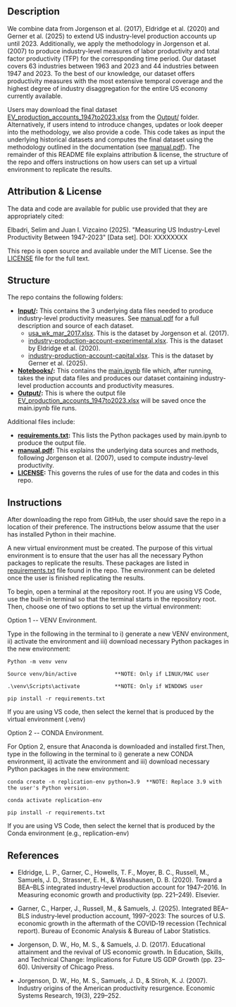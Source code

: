 ## Description

We combine data from Jorgenson et al. (2017), Eldridge et al. (2020) and Gerner et al. (2025) to extend US industry-level production accounts up until 2023. Additionally, we apply the methodology in Jorgenson et al. (2007) to produce industry-level measures of labor productivity and total factor productivity (TFP) for the corresponding time period. Our dataset covers 63 industries between 1963 and 2023 and 44 industries between 1947 and 2023. To the best of our knowledge, our dataset offers productivity measures with the most extensive temporal coverage and the highest degree of industry disaggregation for the entire US economy currently available. 

Users may download the final dataset [EV_production_accounts_1947to2023.xlsx](Output/EV_production_accounts_1947to2023.xlsx) from the [Output/](Output/) folder. Alternatively, if users intend to introduce changes, updates or look deeper into the methodology, we also provide a code. This code takes as input the underlying historical datasets and computes the final dataset using the methodology outlined in the documentation (see [manual.pdf](manual.pdf)). The remainder of this README file explains attribution & license, the structure of the repo and offers instructions on how users can set up a virtual environment to replicate the results.

## Attribution & License

The data and code are available for public use provided that they are appropriately cited:

Elbadri, Selim and Juan I. Vizcaino (2025). "Measuring US Industry-Level Productivity Between 1947-2023" [Data set]. DOI: XXXXXXXX

This repo is open source and available under the MIT License. See the [LICENSE](LICENSE) file for the full text.

## Structure

The repo contains the following folders:

- **[Input/](Input/):** This contains the 3 underlying data files needed to produce industry-level productivity measures. See [manual.pdf](manual.pdf) for a full description and source of each dataset. 
	- [usa_wk_mar_2017.xlsx](Input/usa_wk_mar_2017.xlsx). This is the dataset by Jorgenson et al. (2017). 
	- [industry-production-account-experimental.xlsx](Input/industry-production-account-experimental.xlsx). This is the dataset by Eldridge et al. (2020). 
	- [industry-production-account-capital.xlsx](Input/industry-production-account-capital.xlsx). This is the dataset by Gerner et al. (2025).
- **[Notebooks/](Notebooks/):** This contains the [main.ipynb](Notebooks/main.ipynb) file which, after running, takes the input data files and produces our dataset containing industry-level production accounts and productivity measures.
- **[Output/](Output/):** This is where the output file [EV_production_accounts_1947to2023.xlsx](Output/EV_production_accounts_1947to2023.xlsx) will be saved once the main.ipynb file runs.

Additional files include:

- **[requirements.txt](requirements.txt):** This lists the Python packages used by main.ipynb to produce the output file.
- **[manual.pdf](manual.pdf):** This explains the underlying data sources and methods, following Jorgenson et al. (2007), used to compute industry-level productivity.
- **[LICENSE](LICENSE):** This governs the rules of use for the data and codes in this repo.

## Instructions

After downloading the repo from GitHub, the user should save the repo in a location of their preference. The instructions below assume that the user has installed Python in their machine.

A new virtual environment must be created. The purpose of this virtual environment is to ensure that the user has all the necessary Python packages  to replicate the results. These packages are listed in [requirements.txt](requirements.txt) file found in the repo. The environment can be deleted once the user is finished replicating the results.

To begin, open a terminal at the repository root. If you are using VS Code, use the built-in terminal so that the terminal starts in the repository root. Then, choose one of two options to set up the virtual environment:

Option 1 -- VENV Environment.

Type in the following in the terminal to i) generate a new VENV environment, ii) activate the environment and iii) download necessary Python packages in the new environment:

```
Python -m venv venv

Source venv/bin/active			  **NOTE: Only if LINUX/MAC user

.\venv\Scripts\activate           **NOTE: Only if WINDOWS user

pip install -r requirements.txt
```
If you are using VS code, then select the kernel that is produced by the virtual environment (.venv)

Option 2 -- CONDA Environment.


For Option 2, ensure that Anaconda is downloaded and installed first.Then, type in the following in the terminal to i) generate a new CONDA environment, ii) activate the environment and iii) download necessary Python packages in the new environment:


```
conda create -n replication-env python=3.9  **NOTE: Replace 3.9 with the user's Python version.

conda activate replication-env

pip install -r requirements.txt
```
If you are using VS Code, then select the kernel that is produced by the Conda environment (e.g., replication-env)

## References

- Eldridge, L. P., Garner, C., Howells, T. F., Moyer, B. C., Russell, M., Samuels, J. D., Strassner, E. H., & Wasshausen, D. B. (2020). Toward a BEA–BLS integrated industry‑level production account for 1947–2016. In Measuring economic growth and productivity (pp. 221–249). Elsevier.

- Garner, C., Harper, J., Russell, M., & Samuels, J. (2025). Integrated BEA–BLS industry‑level production account, 1997–2023: The sources of U.S. economic growth in the aftermath of the COVID‑19 recession (Technical report). Bureau of Economic Analysis & Bureau of Labor Statistics.

- Jorgenson, D. W., Ho, M. S., & Samuels, J. D. (2017). Educational attainment and the revival of US economic growth. In Education, Skills, and Technical Change: Implications for Future US GDP Growth (pp. 23–60). University of Chicago Press.

- Jorgenson, D. W., Ho, M. S., Samuels, J. D., & Stiroh, K. J. (2007). Industry origins of the American productivity resurgence. Economic Systems Research, 19(3), 229–252.



















